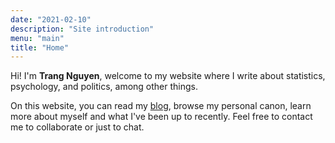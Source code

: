 ```yaml
---
date: "2021-02-10"
description: "Site introduction"
menu: "main"
title: "Home"
---
```


Hi! I'm **Trang Nguyen**, welcome to my website where I write about statistics, psychology, and politics, among other things.

On this website, you can read my [blog](/blog/), browse my personal canon, learn more about myself and what I've been up to recently. Feel free to contact me to collaborate or just to chat.  






